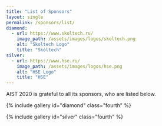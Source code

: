 ```yaml
---
title: "List of Sponsors"
layout: single
permalink: /sponsors/list/
diamond:
  - url: https://www.skoltech.ru/
    image_path: /assets/images/logos/skoltech.png
    alt: "Skoltech Logo"
    title: "Skoltech"
silver:
  - url: https://www.hse.ru/
    image_path: /assets/images/logos/hse.png
    alt: "HSE Logo"
    title: "HSE"
---
```


AIST 2020 is grateful to all its sponsors, who are listed below.

{% include gallery id="diamond" class="fourth" %}

{% include gallery id="silver" class="fourth" %}
